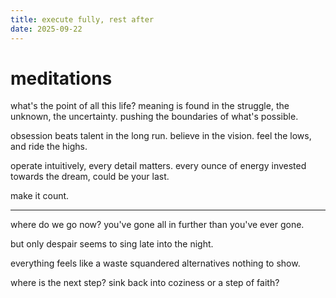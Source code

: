 ```yaml
---
title: execute fully, rest after
date: 2025-09-22
---
```

# meditations

what's the point of all this life? 
meaning is found in the struggle, the unknown, the uncertainty. 
pushing the boundaries of what's possible.

obsession beats talent in the long run. 
believe in the vision. 
feel the lows, and ride the highs. 

operate intuitively, every detail matters. 
every ounce of energy invested towards the dream,
could be your last. 

make it count.

---

where do we go now?
you've gone all in
further than you've ever gone.

but only despair
seems to sing 
late into the night.

everything feels like a waste
squandered alternatives
nothing to show.

where is the next step?
sink back into coziness
or a step of faith?





